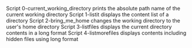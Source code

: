 Script 0-current_working_directory prints the absolute path name of the current working directory
Script 1-listit displays the content list of a directory
Script 2-bring_me_home changes the working directory to the user's home directory
Script 3-listfiles displays the current directory contents in a long format
Script 4-listmorefiles displays contents including hidden files using long format